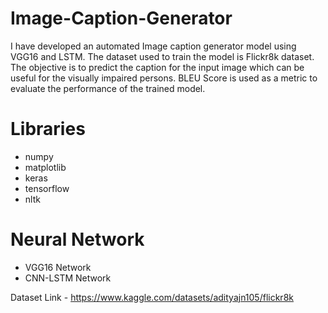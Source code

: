 # Image-Caption-Generator
I have developed an automated Image caption generator model using VGG16 and LSTM. The dataset used to train the model is Flickr8k dataset. The objective is to predict the caption for the input image which can be useful for the visually impaired persons. BLEU Score is used as a metric to evaluate the performance of the trained model.

# Libraries
- numpy
- matplotlib
- keras
- tensorflow
- nltk
  
# Neural Network
- VGG16 Network
- CNN-LSTM Network


Dataset Link - https://www.kaggle.com/datasets/adityajn105/flickr8k
